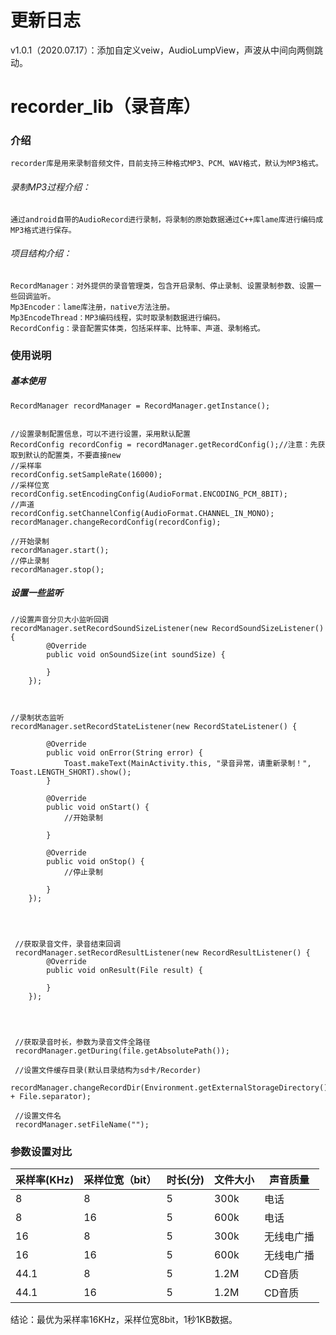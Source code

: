 # 更新日志
v1.0.1（2020.07.17）：添加自定义veiw，AudioLumpView，声波从中间向两侧跳动。









# recorder_lib（录音库）
### 介绍
	recorder库是用来录制音频文件，目前支持三种格式MP3、PCM、WAV格式，默认为MP3格式。
###### 录制MP3过程介绍：
	通过android自带的AudioRecord进行录制，将录制的原始数据通过C++库lame库进行编码成MP3格式进行保存。

###### 项目结构介绍：
	RecordManager：对外提供的录音管理类，包含开启录制、停止录制、设置录制参数、设置一些回调监听。
    Mp3Encoder：lame库注册，native方法注册。
    Mp3EncodeThread：MP3编码线程，实时取录制数据进行编码。
    RecordConfig：录音配置实体类，包括采样率、比特率、声道、录制格式。
        
        
### 使用说明
##### 基本使用
	RecordManager recordManager = RecordManager.getInstance();
    
    
    //设置录制配置信息，可以不进行设置，采用默认配置
    RecordConfig recordConfig = recordManager.getRecordConfig();//注意：先获取到默认的配置类，不要直接new
    //采样率
    recordConfig.setSampleRate(16000);
    //采样位宽
    recordConfig.setEncodingConfig(AudioFormat.ENCODING_PCM_8BIT);
    //声道
    recordConfig.setChannelConfig(AudioFormat.CHANNEL_IN_MONO);
    recordManager.changeRecordConfig(recordConfig);
    
    //开始录制
    recordManager.start();
    //停止录制
    recordManager.stop();
    
   
   
   ##### 设置一些监听
   	
    //设置声音分贝大小监听回调
    recordManager.setRecordSoundSizeListener(new RecordSoundSizeListener() {
            @Override
            public void onSoundSize(int soundSize) {
                
            }
        });
        
   	
    
    //录制状态监听
    recordManager.setRecordStateListener(new RecordStateListener() {
            
            @Override
            public void onError(String error) {
                Toast.makeText(MainActivity.this, "录音异常，请重新录制！", Toast.LENGTH_SHORT).show();
            }

            @Override
            public void onStart() {
                //开始录制
                
            }

            @Override
            public void onStop() {
                //停止录制
               
            }
        });
        
        
        
     
     //获取录音文件，录音结束回调
     recordManager.setRecordResultListener(new RecordResultListener() {
            @Override
            public void onResult(File result) {
                
            }
        });
        
        
     
     
     //获取录音时长，参数为录音文件全路径
     recordManager.getDuring(file.getAbsolutePath());
     
     //设置文件缓存目录(默认目录结构为sd卡/Recorder)
     recordManager.changeRecordDir(Environment.getExternalStorageDirectory().getAbsolutePath() + File.separator);
     
     //设置文件名
     recordManager.setFileName("");
        
    
   
### 参数设置对比
采样率(KHz)  | 采样位宽（bit） | 时长(分) | 文件大小 | 声音质量
----|------|----|----|------|
8  |  8 | 5 | 300k |  电话
8  |  16 | 5 | 600k |  电话
16  |  8 | 5 | 300k |  无线电广播
16  |  16 | 5 | 600k |  无线电广播
44.1  |  8 | 5 | 1.2M |  CD音质
44.1  |  16 | 5 | 1.2M |  CD音质

结论：最优为采样率16KHz，采样位宽8bit，1秒1KB数据。
